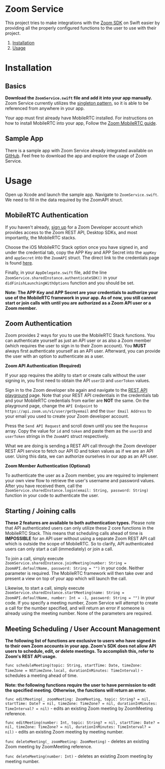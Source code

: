 Zoom Service
===============

This project tries to make integrations with the [Zoom SDK](https://zoom.us/developer) on Swift easier by providing all the properly configured functions to the user to use with their project.

1. [Installation](#installation)
1. [Usage](#usage)

# Installation

## Basics
**Download the `ZoomService.swift` file and add it into your app manually.** Zoom Service currently utilizes the [singleton pattern](https://sourcemaking.com/design_patterns/singleton), so it is able to be referenced from anywhere in your app.

Your app must first already have MobileRTC installed. For instructions on how to install MobileRTC into your app, Follow the [Zoom MobileRTC guide](https://github.com/george-lim/zoom-sdk-guide).

## Sample App
There is a sample app with Zoom Service already integrated available on [GitHub](https://github.com/george-lim/zoom-service-sample-app). Feel free to download the app and explore the usage of Zoom Service.

# Usage
Open up Xcode and launch the sample app. Navigate to `ZoomService.swift`. We need to fill in the data required by the ZoomAPI struct.

## MobileRTC Authentication
If you haven't already, [sign up](https://zoom.us/developer) for a Zoom Developer account which provides access to the Zoom REST API, Desktop SDKs, and most importantly, the MobileRTC stacks.

Choose the iOS MobileRTC Stack option once you have signed in, and under the credential tab, copy the APP Key and APP Secret into the `appKey` and `appSecret` into the `ZoomAPI` struct. The direct link to the credentials page is found [here](https://zoom.us/developer/ios/credential).

Finally, in your `AppDelegate.swift` file, add the line `ZoomService.sharedInstance.authenticateSDK()` in your `didFinishLaunchingWithOptions` function and you should be set.

**Note: The APP Key and APP Secret are your credentials to authorize your use of the MobileRTC framework in your app. As of now, you still cannot start or join calls with until you are authorized as a Zoom API user or a Zoom member.**

## Zoom Authentication
Zoom provides 2 ways for you to use the MobileRTC Stack functions. You can authenticate yourself as just an API user or as also a Zoom member (which requires the user to sign in to their Zoom account). You **MUST** always first authenticate yourself as an API user. Afterward, you can provide the user with an option to authenticate as a user.

**Zoom API Authentication (Required)**

If your app requires the ability to start or create calls without the user signing in, you first need to obtain the API `userID` and `userToken` values.

Sign in to the Zoom developer site again and navigate to the [REST API playground](https://zoom.us/developer/api/playground) page. Note that your REST API credentials in the credentials tab and your MobileRTC credentials from earlier are **NOT** the same. On the playground page, change the `API Endpoint` to `https://api.zoom.us/v1/user/getbyemail` and the `User Email Address` to your email you used to create your Zoom developer account.

Press the `Send API Request` and scroll down until you see the `Response` array. Copy the value for `id` and `token` and paste them as the `userID` and `userToken` strings in the `ZoomAPI` struct respectively.

What we are doing is sending a REST API call through the Zoom developer REST API service to fetch our API ID and token values as if we are an API user. Using this data, we can authorize ourselves in our app as an API user.

**Zoom Member Authentication (Optional)**

To authenticate the user as a Zoom member, you are required to implement your own view flow to retrieve the user's username and password values. After you have received them, call the `ZoomService.sharedInstance.login(email: String, password: String)` function in your code to authenticate the user.

## Starting / Joining calls

**These 2 features are available to both authentication types.** Please note that API authenticated users can only utilize these 2 core functions in the MobileRTC Stack. This means that scheduling calls ahead of time is **IMPOSSIBLE** for an API user without using a separate Zoom REST API call which is outside the scope of MobileRTC. So to clarify, API authenticated users can only start a call (immediately) or join a call.

To join a call, simply execute `ZoomService.sharedInstance.joinMeeting(number: String = ZoomAPI.defaultName, password: String = "")` in your code. Neither parameter is required. The MobileRTC framework will then take over and present a view on top of your app which will launch the call.

Likewise, to start a call, simply execute `ZoomService.sharedInstance.startMeeting(name: String = ZoomAPI.defaultName, number: Int = -1, password: String = "")` in your code. If you specify a meeting number, Zoom Service will attempt to create a call for the number specified, and will return an error if someone is already using the meeting number. None of the parameters are required.

## Meeting Scheduling / User Account Management

**The following list of functions are exclusive to users who have signed in to their own Zoom accounts in your app. Zoom's SDK does not allow API users to schedule, edit, or delete meetings. To accomplish this, refer to Zoom's REST API usage.** 

`func scheduleMeeting(topic: String, startTime: Date, timeZone: TimeZone = NSTimeZone.local, durationInMinutes: TimeInterval)` - schedules a meeting ahead of time.

**Note: the following functions require the user to have permission to edit the specified meeting. Otherwise, the functions will return an error.**

`func editMeeting(_ zoomMeeting: ZoomMeeting, topic: String? = nil, startTime: Date? = nil, timeZone: TimeZone? = nil, durationInMinutes: TimeInterval? = nil)` - edits an existing Zoom meeting by ZoomMeeting reference.

`func editMeeting(number: Int, topic: String? = nil, startTime: Date? = nil, timeZone: TimeZone? = nil, durationInMinutes: TimeInterval? = nil)` - edits an existing Zoom meeting by meeting number.

`func deleteMeeting(_ zoomMeeting: ZoomMeeting)` - deletes an existing Zoom meeting by ZoomMeeting reference.

`func deleteMeeting(number: Int)` - deletes an existing Zoom meeting by meeting number.